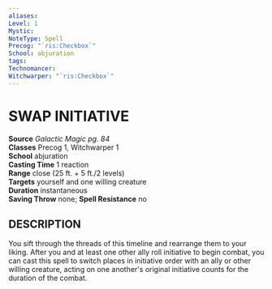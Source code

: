 ```yaml
---
aliases: 
Level: 1
Mystic: 
NoteType: Spell
Precog: "`ris:Checkbox`"
School: abjuration 
tags: 
Technomancer: 
Witchwarper: "`ris:Checkbox`"
---
```

# SWAP INITIATIVE

**Source** _Galactic Magic pg. 84_  
**Classes** Precog 1, Witchwarper 1  
**School** abjuration  
**Casting Time** 1 reaction  
**Range** close (25 ft. + 5 ft./2 levels)  
**Targets** yourself and one willing creature  
**Duration** instantaneous  
**Saving Throw** none; **Spell Resistance** no

## DESCRIPTION

You sift through the threads of this timeline and rearrange them to your liking. After you and at least one other ally roll initiative to begin combat, you can cast this spell to switch places in initiative order with an ally or other willing creature, acting on one another's original initiative counts for the duration of the combat.